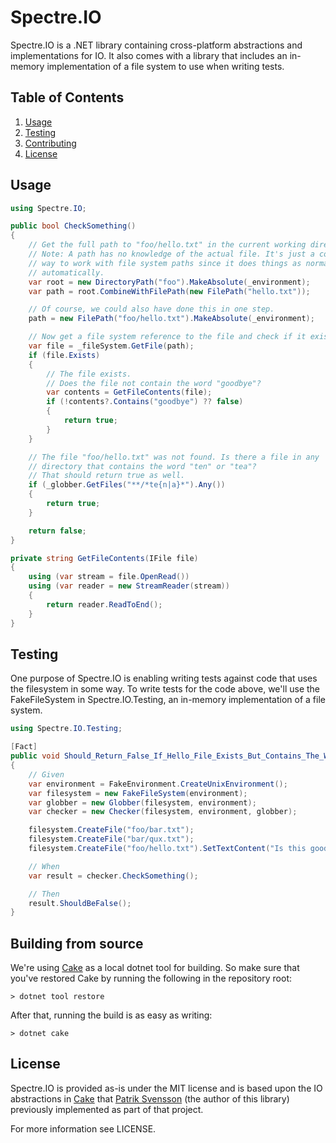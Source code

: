# Spectre.IO

Spectre.IO is a .NET library containing cross-platform abstractions and implementations for IO. It also comes with a library that includes an in-memory implementation of a 
file system to use when writing tests.

## Table of Contents

1. [Usage](#usage)
2. [Testing](#testing)
3. [Contributing](#building-from-source)
5. [License](#license)

## Usage

```csharp
using Spectre.IO;

public bool CheckSomething()
{
    // Get the full path to "foo/hello.txt" in the current working directory.
    // Note: A path has no knowledge of the actual file. It's just a convenient
    // way to work with file system paths since it does things as normalization
    // automatically.
    var root = new DirectoryPath("foo").MakeAbsolute(_environment);
    var path = root.CombineWithFilePath(new FilePath("hello.txt"));

    // Of course, we could also have done this in one step.
    path = new FilePath("foo/hello.txt").MakeAbsolute(_environment);

    // Now get a file system reference to the file and check if it exist.
    var file = _fileSystem.GetFile(path);
    if (file.Exists)
    {
        // The file exists.
        // Does the file not contain the word "goodbye"?
        var contents = GetFileContents(file);
        if (!contents?.Contains("goodbye") ?? false)
        {
            return true;
        }
    }

    // The file "foo/hello.txt" was not found. Is there a file in any 
    // directory that contains the word "ten" or "tea"?
    // That should return true as well.
    if (_globber.GetFiles("**/*te{n|a}*").Any())
    {
        return true;
    }

    return false;
}

private string GetFileContents(IFile file)
{
    using (var stream = file.OpenRead())
    using (var reader = new StreamReader(stream))
    {
        return reader.ReadToEnd();
    }
}
```

## Testing

One purpose of Spectre.IO is enabling writing tests against code that uses the filesystem in some way. To write tests for the code above, we'll use the FakeFileSystem in Spectre.IO.Testing, an in-memory implementation of a file system.

```csharp
using Spectre.IO.Testing;

[Fact]
public void Should_Return_False_If_Hello_File_Exists_But_Contains_The_Word_Goodbye()
{
    // Given
    var environment = FakeEnvironment.CreateUnixEnvironment();
    var filesystem = new FakeFileSystem(environment);
    var globber = new Globber(filesystem, environment);
    var checker = new Checker(filesystem, environment, globber);

    filesystem.CreateFile("foo/bar.txt");
    filesystem.CreateFile("bar/qux.txt");
    filesystem.CreateFile("foo/hello.txt").SetTextContent("Is this goodbye?");

    // When
    var result = checker.CheckSomething();

    // Then
    result.ShouldBeFalse();
}
```

## Building from source

We're using [Cake](https://github.com/cake-build/cake) as a local dotnet tool for building. 
So make sure that you've restored Cake by running the following in the repository root:

```
> dotnet tool restore
```

After that, running the build is as easy as writing:

```
> dotnet cake
```

## License

Spectre.IO is provided as-is under the MIT license and is based upon the IO abstractions in 
[Cake](https://github.com/cake-build/cake) that [Patrik Svensson](https://github.com/patriksvensson) 
(the author of this library) previously implemented as part of that project.

For more information see LICENSE.

